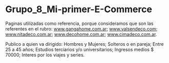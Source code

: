 # Grupo_8_Mi-primer-E-Commerce
Paginas utilizadas como referencia, porque consideramos que son las referentes en el rubro:
    www.gangahome.com.ar;
    www.valsendeco.com;
    www.nitadeco.com.ar;
    www.decohome.com.ar;
    www.cimadeco.com.ar.

Publico a quien va dirigido:
Hombres y Mujeres;
Solteros o en pareja;
Entre 25 a 45 años;
Estudios terciarios y/o universitarios;
Ingresos medios $ 70000;
Interes por los viajes y series.